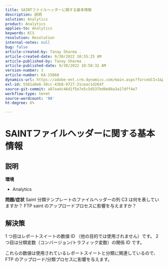 ```yaml
---
title: SAINTファイルヘッダーに関する基本情報
description: 説明
solution: Analytics
product: Analytics
applies-to: Analytics
keywords: KCS
resolution: Resolution
internal-notes: null
bug: false
article-created-by: Tanay Sharma .
article-created-date: 9/30/2022 10:55:25 AM
article-published-by: Tanay Sharma .
article-published-date: 9/30/2022 10:58:32 AM
version-number: 3
article-number: KA-15860
dynamics-url: https://adobe-ent.crm.dynamics.com/main.aspx?forceUCI=1&pagetype=entityrecord&etn=knowledgearticle&id=bbc6275e-ae40-ed11-9db1-0022480868ff
exl-id: 5581a0e6-39cc-43b8-9727-31ceac1d264f
source-git-commit: a87aadc46d1f5e7e5c5d537bd0e88a3a17dff4e7
workflow-type: tm+mt
source-wordcount: '98'
ht-degree: 6%

---
```


# SAINTファイルヘッダーに関する基本情報

## 説明

<b>環境</b>
- Analytics



<b>問題/症状</b>
Saint 分類テンプレートのファイルヘッダーの列 C3 は何を表していますか？ FTP saint のアップロードプロセスに影響を与えますか？


## 解決策


1 つ目はレポートスイートの数値 ID （他の目的では使用されません）です。 2 つ目は分類変数（コンバージョン/トラフィック変数）の関係 ID です。

これらの数値は使用されているレポートスイートと分類に関連しているので、FTP のアップロード/分類プロセスに影響を与えます。
